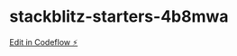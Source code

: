 # stackblitz-starters-4b8mwa

[Edit in Codeflow ⚡️](https://stackblitz.com/~/github.com/pkdvalis/stackblitz-starters-4b8mwa)
